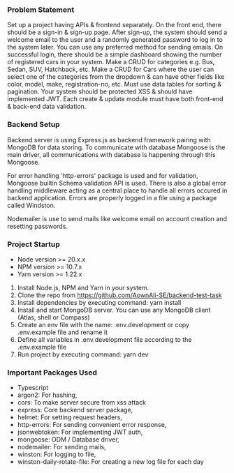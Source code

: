 ### Problem Statement

Set up a project having APIs & frontend separately.
On the front end, there should be a sign-in & sign-up page.
After sign-up, the system should send a welcome email to the user and a randomly generated password to log in to the system later. You can use any preferred method for sending emails.
On successful login, there should be a simple dashboard showing the number of registered cars in your system.
Make a CRUD for categories e.g. Bus, Sedan, SUV, Hatchback, etc.
Make a CRUD for Cars where the user can select one of the categories from the dropdown & can have other fields like color, model, make, registration-no, etc.
Must use data tables for sorting & pagination.
Your system should be protected XSS & should have implemented JWT.
Each create & update module must have both front-end & back-end data validation.

### Backend Setup

Backend server is using Express.js as backend framework pairing with MongoDB for data storing. To communicate with database Mongoose is the main driver, all communications with database is happening through this Mongoose.

For error handling 'http-errors' package is used and for validation, Mongoose builtin Schema validation API is used. There is also a global error handling middleware acting as a central place to handle all errors occured in backend application. Errors are properly logged in a file using a package called Windston.

Nodemailer is use to send mails like welcome email on account creation and resetting passwords.

### Project Startup

- Node version >= 20.x.x
- NPM version >= 10.7.x
- Yarn version >= 1.22.x

1. Install Node.js, NPM and Yarn in your system.
2. Clone the repo from https://github.com/AownAli-SE/backend-test-task
3. Install dependencies by executing command: yarn install
4. Install and start MongoDB server. You can use any MongoDB client (Atlas, shell or Compass)
5. Create an env file with the name: .env.development or copy .env.example file and rename it
6. Define all variables in .env.development file according to the .env.example file
7. Run project by executing command: yarn dev

### Important Packages Used

- Typescript
- argon2: For hashing,
- cors: To make server secure from xss attack
- express: Core backend server package,
- helmet: For setting request headers,
- http-errors: For sending convenient error response,
- jsonwebtoken: For implementing JWT auth,
- mongoose: ODM / Database driver,
- nodemailer: For sending mails,
- winston: For logging to file,
- winston-daily-rotate-file: For creating a new log file for each day
